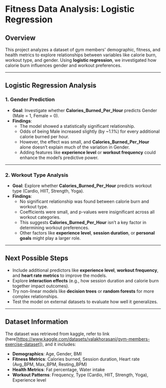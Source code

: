 # **Fitness Data Analysis: Logistic Regression**

## **Overview**
This project analyzes a dataset of gym members' demographic, fitness, and health metrics to explore relationships between variables like calorie burn, workout type, and gender. Using **logistic regression**, we investigated how calorie burn influences gender and workout preferences.

---

## **Logistic Regression Analysis**
### 1. **Gender Prediction**
- **Goal**: Investigate whether **Calories_Burned_Per_Hour** predicts Gender (Male = 1, Female = 0).
- **Findings**:
  - The model showed a statistically significant relationship.
  - Odds of being Male increased slightly (by ~1.1%) for every additional calorie burned per hour.
  - However, the effect was small, and **Calories_Burned_Per_Hour** alone doesn’t explain much of the variation in Gender.
  - Adding features like **experience level** or **workout frequency** could enhance the model’s predictive power.

---

### 2. **Workout Type Analysis**
- **Goal**: Explore whether **Calories_Burned_Per_Hour** predicts workout type (Cardio, HIIT, Strength, Yoga).
- **Findings**:
  - No significant relationship was found between calorie burn and workout type.
  - Coefficients were small, and p-values were insignificant across all workout categories.
  - This suggests **Calories_Burned_Per_Hour** isn’t a key factor in determining workout preferences.
  - Other factors like **experience level**, **session duration**, or **personal goals** might play a larger role.

---

## **Next Possible Steps**
- Include additional predictors like **experience level**, **workout frequency**, and **heart rate metrics** to improve the models.
- Explore **interaction effects** (e.g., how session duration and calorie burn together impact outcomes).
- Try non-linear models like **decision trees** or **random forests** for more complex relationships.
- Test the model on external datasets to evaluate how well it generalizes.

---

## **Dataset Information**
The dataset was retrieved from kaggle, refer to link (here[https://www.kaggle.com/datasets/valakhorasani/gym-members-exercise-dataset]), and it includes:
- **Demographics**: Age, Gender, BMI
- **Fitness Metrics**: Calories burned, Session duration, Heart rate (Avg_BPM, Max_BPM, Resting_BPM)
- **Health Metrics**: Fat percentage, Water intake
- **Workout Patterns**: Frequency, Type (Cardio, HIIT, Strength, Yoga), Experience level
